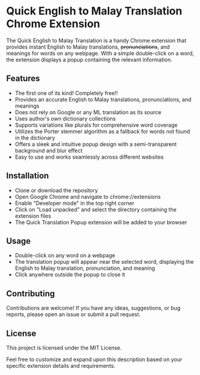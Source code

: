 # Quick English to Malay Translation Chrome Extension

The Quick English to Malay Translation is a handy Chrome extension that provides instant English to Malay translations, ~~pronunciations~~, and meanings for words on any webpage. With a simple double-click on a word, the extension displays a popup containing the relevant information.

## Features

- The first one of its kind! Completely free!!
- Provides an accurate English to Malay translations, pronunciations, and meanings
- Does not rely on Google or any ML translation as its source
- Uses author's own dictionary collections
- Supports variations like plurals for comprehensive word coverage
- Utilizes the Porter stemmer algorithm as a fallback for words not found in the dictionary
- Offers a sleek and intuitive popup design with a semi-transparent background and blur effect
- Easy to use and works seamlessly across different websites

## Installation

- Clone or download the repository
- Open Google Chrome and navigate to chrome://extensions
- Enable "Developer mode" in the top right corner
- Click on "Load unpacked" and select the directory containing the extension files
- The Quick Translation Popup extension will be added to your browser

## Usage

- Double-click on any word on a webpage
- The translation popup will appear near the selected word, displaying the English to Malay translation, pronunciation, and meaning
- Click anywhere outside the popup to close it

## Contributing

Contributions are welcome! If you have any ideas, suggestions, or bug reports, please open an issue or submit a pull request.

## License

This project is licensed under the MIT License.

Feel free to customize and expand upon this description based on your specific extension details and requirements.
